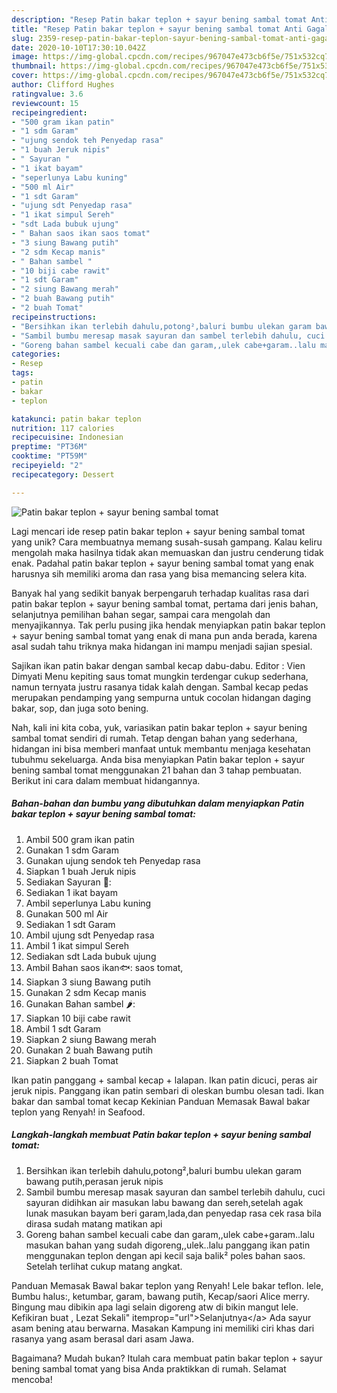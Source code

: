 ```yaml
---
description: "Resep Patin bakar teplon + sayur bening sambal tomat Anti Gagal"
title: "Resep Patin bakar teplon + sayur bening sambal tomat Anti Gagal"
slug: 2359-resep-patin-bakar-teplon-sayur-bening-sambal-tomat-anti-gagal
date: 2020-10-10T17:30:10.042Z
image: https://img-global.cpcdn.com/recipes/967047e473cb6f5e/751x532cq70/patin-bakar-teplon-sayur-bening-sambal-tomat-foto-resep-utama.jpg
thumbnail: https://img-global.cpcdn.com/recipes/967047e473cb6f5e/751x532cq70/patin-bakar-teplon-sayur-bening-sambal-tomat-foto-resep-utama.jpg
cover: https://img-global.cpcdn.com/recipes/967047e473cb6f5e/751x532cq70/patin-bakar-teplon-sayur-bening-sambal-tomat-foto-resep-utama.jpg
author: Clifford Hughes
ratingvalue: 3.6
reviewcount: 15
recipeingredient:
- "500 gram ikan patin"
- "1 sdm Garam"
- "ujung sendok teh Penyedap rasa"
- "1 buah Jeruk nipis"
- " Sayuran "
- "1 ikat bayam"
- "seperlunya Labu kuning"
- "500 ml Air"
- "1 sdt Garam"
- "ujung sdt Penyedap rasa"
- "1 ikat simpul Sereh"
- "sdt Lada bubuk ujung"
- " Bahan saos ikan saos tomat"
- "3 siung Bawang putih"
- "2 sdm Kecap manis"
- " Bahan sambel "
- "10 biji cabe rawit"
- "1 sdt Garam"
- "2 siung Bawang merah"
- "2 buah Bawang putih"
- "2 buah Tomat"
recipeinstructions:
- "Bersihkan ikan terlebih dahulu,potong²,baluri bumbu ulekan garam bawang putih,perasan jeruk nipis"
- "Sambil bumbu meresap masak sayuran dan sambel terlebih dahulu, cuci sayuran didihkan air masukan labu bawang dan sereh,setelah agak lunak masukan bayam beri garam,lada,dan penyedap rasa cek rasa bila dirasa sudah matang matikan api"
- "Goreng bahan sambel kecuali cabe dan garam,,ulek cabe+garam..lalu masukan bahan yang sudah digoreng,,ulek..lalu panggang ikan patin menggunakan teplon dengan api kecil saja balik² poles bahan saos. Setelah terlihat cukup matang angkat."
categories:
- Resep
tags:
- patin
- bakar
- teplon

katakunci: patin bakar teplon 
nutrition: 117 calories
recipecuisine: Indonesian
preptime: "PT36M"
cooktime: "PT59M"
recipeyield: "2"
recipecategory: Dessert

---
```



![Patin bakar teplon + sayur bening sambal tomat](https://img-global.cpcdn.com/recipes/967047e473cb6f5e/751x532cq70/patin-bakar-teplon-sayur-bening-sambal-tomat-foto-resep-utama.jpg)

Lagi mencari ide resep patin bakar teplon + sayur bening sambal tomat yang unik? Cara membuatnya memang susah-susah gampang. Kalau keliru mengolah maka hasilnya tidak akan memuaskan dan justru cenderung tidak enak. Padahal patin bakar teplon + sayur bening sambal tomat yang enak harusnya sih memiliki aroma dan rasa yang bisa memancing selera kita.

Banyak hal yang sedikit banyak berpengaruh terhadap kualitas rasa dari patin bakar teplon + sayur bening sambal tomat, pertama dari jenis bahan, selanjutnya pemilihan bahan segar, sampai cara mengolah dan menyajikannya. Tak perlu pusing jika hendak menyiapkan patin bakar teplon + sayur bening sambal tomat yang enak di mana pun anda berada, karena asal sudah tahu triknya maka hidangan ini mampu menjadi sajian spesial.

Sajikan ikan patin bakar dengan sambal kecap dabu-dabu. Editor : Vien Dimyati Menu kepiting saus tomat mungkin terdengar cukup sederhana, namun ternyata justru rasanya tidak kalah dengan. Sambal kecap pedas merupakan pendamping yang sempurna untuk cocolan hidangan daging bakar, sop, dan juga soto bening.


Nah, kali ini kita coba, yuk, variasikan patin bakar teplon + sayur bening sambal tomat sendiri di rumah. Tetap dengan bahan yang sederhana, hidangan ini bisa memberi manfaat untuk membantu menjaga kesehatan tubuhmu sekeluarga. Anda bisa menyiapkan Patin bakar teplon + sayur bening sambal tomat menggunakan 21 bahan dan 3 tahap pembuatan. Berikut ini cara dalam membuat hidangannya.

<!--inarticleads1-->

##### Bahan-bahan dan bumbu yang dibutuhkan dalam menyiapkan Patin bakar teplon + sayur bening sambal tomat:

1. Ambil 500 gram ikan patin
1. Gunakan 1 sdm Garam
1. Gunakan ujung sendok teh Penyedap rasa
1. Siapkan 1 buah Jeruk nipis
1. Sediakan  Sayuran 🥬:
1. Sediakan 1 ikat bayam
1. Ambil seperlunya Labu kuning
1. Gunakan 500 ml Air
1. Sediakan 1 sdt Garam
1. Ambil ujung sdt Penyedap rasa
1. Ambil 1 ikat simpul Sereh
1. Sediakan sdt Lada bubuk ujung
1. Ambil  Bahan saos ikan🐟: saos tomat,
1. Siapkan 3 siung Bawang putih
1. Gunakan 2 sdm Kecap manis
1. Gunakan  Bahan sambel 🌶️:
1. Siapkan 10 biji cabe rawit
1. Ambil 1 sdt Garam
1. Siapkan 2 siung Bawang merah
1. Gunakan 2 buah Bawang putih
1. Siapkan 2 buah Tomat


Ikan patin panggang + sambal kecap + lalapan. Ikan patin dicuci, peras air jeruk nipis. Panggang ikan patin sembari di oleskan bumbu olesan tadi. Ikan bakar dan sambal tomat kecap Kekinian Panduan Memasak Bawal bakar teplon yang Renyah! in Seafood. 

<!--inarticleads2-->

##### Langkah-langkah membuat Patin bakar teplon + sayur bening sambal tomat:

1. Bersihkan ikan terlebih dahulu,potong²,baluri bumbu ulekan garam bawang putih,perasan jeruk nipis
1. Sambil bumbu meresap masak sayuran dan sambel terlebih dahulu, cuci sayuran didihkan air masukan labu bawang dan sereh,setelah agak lunak masukan bayam beri garam,lada,dan penyedap rasa cek rasa bila dirasa sudah matang matikan api
1. Goreng bahan sambel kecuali cabe dan garam,,ulek cabe+garam..lalu masukan bahan yang sudah digoreng,,ulek..lalu panggang ikan patin menggunakan teplon dengan api kecil saja balik² poles bahan saos. Setelah terlihat cukup matang angkat.


Panduan Memasak Bawal bakar teplon yang Renyah! Lele bakar teflon. lele, Bumbu halus:, ketumbar, garam, bawang putih, Kecap/saori Alice merry. Bingung mau dibikin apa lagi selain digoreng atw di bikin mangut lele. Kefikiran buat , Lezat Sekali&#34; itemprop=&#34;url&#34;&gt;Selanjutnya&lt;/a&gt; Ada sayur asam bening atau berwarna. Masakan Kampung ini memiliki ciri khas dari rasanya yang asam berasal dari asam Jawa. 

Bagaimana? Mudah bukan? Itulah cara membuat patin bakar teplon + sayur bening sambal tomat yang bisa Anda praktikkan di rumah. Selamat mencoba!
